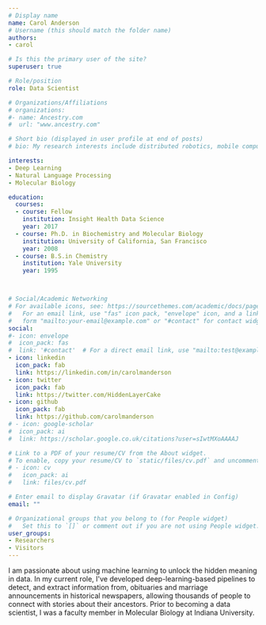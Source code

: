 ```yaml
---
# Display name
name: Carol Anderson
# Username (this should match the folder name)
authors:
- carol

# Is this the primary user of the site?
superuser: true

# Role/position
role: Data Scientist

# Organizations/Affiliations
# organizations:
#- name: Ancestry.com
#  url: "www.ancestry.com"

# Short bio (displayed in user profile at end of posts)
# bio: My research interests include distributed robotics, mobile computing and # programmable matter.

interests:
- Deep Learning
- Natural Language Processing
- Molecular Biology

education:
  courses:
  - course: Fellow
    institution: Insight Health Data Science
    year: 2017
  - course: Ph.D. in Biochemistry and Molecular Biology
    institution: University of California, San Francisco
    year: 2008
  - course: B.S.in Chemistry
    institution: Yale University
    year: 1995



# Social/Academic Networking
# For available icons, see: https://sourcethemes.com/academic/docs/page-builder/#icons
#   For an email link, use "fas" icon pack, "envelope" icon, and a link in the
#   form "mailto:your-email@example.com" or "#contact" for contact widget.
social:
#- icon: envelope
#  icon_pack: fas
#  link: '#contact'  # For a direct email link, use "mailto:test@example.org".
- icon: linkedin
  icon_pack: fab
  link: https://linkedin.com/in/carolmanderson
- icon: twitter
  icon_pack: fab
  link: https://twitter.com/HiddenLayerCake
- icon: github
  icon_pack: fab
  link: https://github.com/carolmanderson
# - icon: google-scholar
#  icon_pack: ai
#  link: https://scholar.google.co.uk/citations?user=sIwtMXoAAAAJ

# Link to a PDF of your resume/CV from the About widget.
# To enable, copy your resume/CV to `static/files/cv.pdf` and uncomment the lines below.
# - icon: cv
#   icon_pack: ai
#   link: files/cv.pdf

# Enter email to display Gravatar (if Gravatar enabled in Config)
email: ""

# Organizational groups that you belong to (for People widget)
#   Set this to `[]` or comment out if you are not using People widget.
user_groups:
- Researchers
- Visitors
---
```


I am passionate about using machine learning to unlock the hidden meaning in data. In my current role, I've developed deep-learning-based pipelines to detect, and extract information from, obituaries and marriage announcements in historical newspapers, allowing thousands of people to connect with stories about their ancestors. Prior to becoming a data scientist, I was a faculty member in Molecular Biology at Indiana University. 